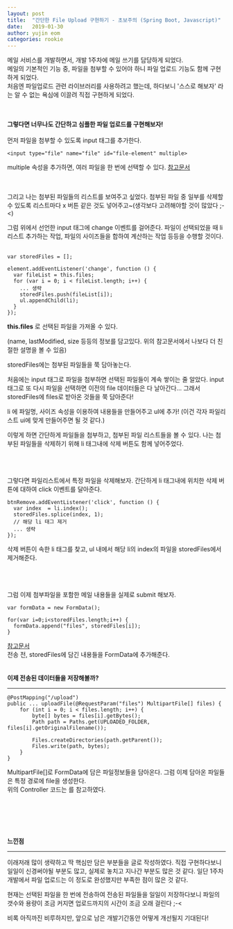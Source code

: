```yaml
---
layout: post
title:  "간단한 File Upload 구현하기 - 초보주의 (Spring Boot, Javascript)"
date:   2019-01-30
author: yujin eom
categories: rookie
---
```


메일 서비스를 개발하면서, 개발 1주차에 메일 쓰기를 담당하게 되었다.  
메일의 기본적인 기능 중, 파일을 첨부할 수 있어야 하니 파일 업로드 기능도 함께 구현하게 되었다.  
처음엔 파일업로드 관련 라이브러리를 사용하려고 했는데, 하다보니 '스스로 해보자' 라는 알 수 없는 욕심에 이끌려 직접 구현하게 되었다.

<br><br>
__그렇다면 너무나도 간단하고 심플한 파일 업로드를 구현해보자!__
<br><br>
먼저 파일을 첨부할 수 있도록 input 태그를 추가한다.

```
<input type="file" name="file" id="file-element" multiple>
```

multiple 속성을 추가하면, 여러 파일을 한 번에 선택할 수 있다.
[참고문서](https://developer.mozilla.org/ko/docs/Web/HTML/Element/Input/file)

<br><br>
그리고 나는 첨부된 파일들의 리스트를 보여주고 싶었다. 첨부된 파일 중 일부를 삭제할 수 있도록 리스트마다 x 버튼 같은 것도 넣어주고~(생각보다 고려해야할 것이 많았다 ;-<)

그럼 위에서 선언한 input 태그에 change 이벤트를 걸어준다. 파일이 선택되었을 때 li 리스트 추가하는 작업, 파일의 사이즈들을 합하여 계산하는 작업 등등을 수행할 것이다.
<br><br>



```
var storedFiles = [];

element.addEventListener('change', function () {        
  var fileList = this.files; 
  for (var i = 0; i < fileList.length; i++) {
    ... 생략
    storedFiles.push(fileList[i]);
    ul.appendChild(li);
  }
});
```

**this.files** 로 선택된 파일을 가져올 수 있다.

(name, lastModified, size 등등의 정보를 담고있다. 위의 참고문서에서 나보다 더 친절한 설명을 볼 수 있음)

storedFiles에는 첨부된 파일들을 쭉 담아놓는다.

처음에는 input 태그로 파일을 첨부하면 선택된 파일들이 계속 쌓이는 줄 알았다. input 태그로 또 다시 파일을 선택하면 이전의 file 데이터들은 다 날아간다... 그래서 storedFiles에 files로 받아온 것들을 쭉 담아준다!

li 에 파일명, 사이즈 속성을 이용하여 내용들을 만들어주고 ul에 추가! (이건 각자 파일리스트 ui에 맞게 만들어주면 될 것 같다.)

이렇게 하면 간단하게 파일들을 첨부하고, 첨부된 파일 리스트들을 볼 수 있다.
나는 첨부된 파일들을 삭제하기 위해 li 태그내에 삭제 버튼도 함께 넣어주었다.

<br><br><br>
그렇다면 파일리스트에서 특정 파일을 삭제해보자.
간단하게 li 태그내에 위치한 삭제 버튼에 대하여 click 이벤트를 달아준다.


```
btnRemove.addEventListener('click', function () {
  var index	 = li.index();
  storedFiles.splice(index, 1);
  // 해당 li 태그 제거
  ... 생략
});
```

삭제 버튼이 속한 li 태그를 찾고, ul 내에서 해당 li의 index의 파일을 storedFiles에서 제거해준다. 



<br><br><br>
그럼 이제 첨부파일을 포함한 메일 내용들을 실제로 submit 해보자.

```
var formData = new FormData();

for(var i=0;i<storedFiles.length;i++) {
  formData.append("files", storedFiles[i]);
}
```
[참고문서](https://developer.mozilla.org/en-US/docs/Web/API/FormData/FormData)  
전송 전, storedFiles에 담긴 내용들을 FormData에 추가해준다.  
<br><br>
__이제 전송된 데이터들을 저장해볼까?__
<br>
* * *



```
@PostMapping("/upload")
public ... uploadFile(@RequestParam("files") MultipartFile[] files) {
    for (int i = 0; i < files.length; i++) {
        byte[] bytes = files[i].getBytes();
        Path path = Paths.get(UPLOADED_FOLDER, files[i].getOriginalFilename());
        
        Files.createDirectories(path.getParent());
        Files.write(path, bytes);
    }
}
```
MultipartFile[]로 FormData에 담은 파일정보들을 담아온다.
그럼 이제 담아온 파일들은 특정 경로에 file을 생성한다.  
위의 Controller 코드는 를 참고하였다.

<br><br><br><br><br>
**느낀점**
* * *
이래저래 많이 생략하고 딱 핵심만 담은 부분들을 글로 작성하였다. 직접 구현하다보니 일일이 신경써야될 부분도 많고, 실제로 놓치고 지나간 부분도 많은 것 같다. 일단 1주차 개발에서 파일 업로드는 이 정도로 완성했지만 부족한 점이 많은 것 같다.

현재는 선택된 파일을 한 번에 전송하여 전송된 파일들을 일일이 저장하다보니 파일의 갯수와 용량이 조금 커지면 업로드까지의 시간이 조금 오래 걸린다 ;-<

비록 아직까진 비루하지만, 앞으로 남은 개발기간동안 어떻게 개선될지 기대된다!
